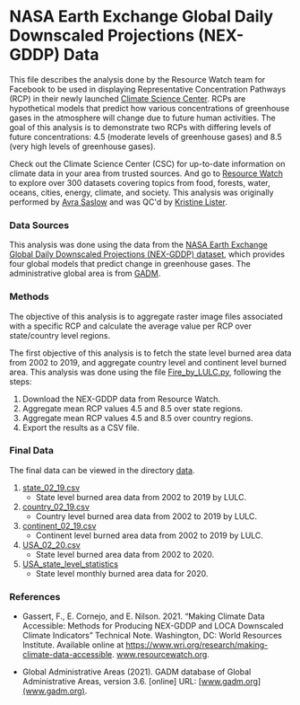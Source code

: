 # NASA Earth Exchange Global Daily Downscaled Projections (NEX-GDDP) Data
This file describes the analysis done by the Resource Watch team for Facebook to be used in displaying Representative Concentration Pathways (RCP) in their newly launched [Climate Science Center](https://www.facebook.com/climatescienceinfo/). RCPs are hypothetical models that predict how various concentrations of greenhouse gases in the atmosphere will change due to future human activities. The goal of this analysis is to demonstrate two RCPs with differing levels of future concentrations: 4.5 (moderate levels of greenhouse gases) and 8.5 (very high levels of greenhouse gases).

Check out the Climate Science Center (CSC) for up-to-date information on climate data in your area from trusted sources. And go to [Resource Watch](https://resourcewatch.org/) to explore over 300 datasets covering topics from food, forests, water, oceans, cities, energy, climate, and society. This analysis was originally performed by [Avra Saslow](https://www.wri.org/profile/avra-saslow) and was QC'd by [Kristine Lister](https://www.wri.org/profile/kristine-lister).

### Data Sources
This analysis was done using the data from the [NASA Earth Exchange Global Daily Downscaled Projections (NEX-GDDP) dataset](https://www.nccs.nasa.gov/services/data-collections/land-based-products/nex-gddp), which provides four global models that predict change in greenhouse gases. The administrative global area is from [GADM](https://gadm.org/). 

### Methods
The objective of this analysis is to aggregate raster image files associated with a specific RCP and calculate the average value per RCP over state/country level regions. 

The first objective of this analysis is to fetch the state level burned area data from 2002 to 2019, and aggregate country level and continent level burned area. This analysis was done using the file [Fire_by_LULC.py](https://github.com/resource-watch/blog-analysis/blob/master/req_021_facebook_fires/Fire_by_LULC.py), following the steps:
1. Download the NEX-GDDP data from Resource Watch.
2. Aggregate mean RCP values 4.5 and 8.5 over state regions.
3. Aggregate mean RCP values 4.5 and 8.5 over country regions.
4. Export the results as a CSV file. 

### Final Data
The final data can be viewed in the directory [data](https://github.com/resource-watch/blog-analysis/blob/master/req_021_facebook_fires/data/).
1. [state_02_19.csv](https://github.com/resource-watch/blog-analysis/blob/master/req_021_facebook_fires/data/state_02_19.csv)
    - State level burned area data from 2002 to 2019 by LULC.
2. [country_02_19.csv](https://github.com/resource-watch/blog-analysis/blob/master/req_021_facebook_fires/data/country_02_19.csv)
    - Country level burned area data from 2002 to 2019 by LULC.
3. [continent_02_19.csv](https://github.com/resource-watch/blog-analysis/blob/master/req_021_facebook_fires/data/continent_02_19.csv)
    - Continent level burned area data from 2002 to 2019 by LULC.
4. [USA_02_20.csv](https://github.com/resource-watch/blog-analysis/blob/master/req_021_facebook_fires/data/USA_02_20.csv)
    - State level burned area data from 2002 to 2020.
5. [USA_state_level_statistics](https://github.com/resource-watch/blog-analysis/blob/master/req_021_facebook_fires/data/USA_state_level_statistics)
    - State level monthly burned area data for 2020.


### References
- Gassert, F., E. Cornejo, and E. Nilson. 2021. “Making Climate Data Accessible: Methods for Producing NEX-GDDP and LOCA Downscaled Climate Indicators” Technical Note. Washington, DC: World Resources Institute. Available online at https://www.wri.org/research/making-climate-data-accessible. www.resourcewatch.org.

- Global Administrative Areas (2021). GADM database of Global Administrative Areas, version 3.6. \[online\] URL: [www.gadm.org](www.gadm.org).
